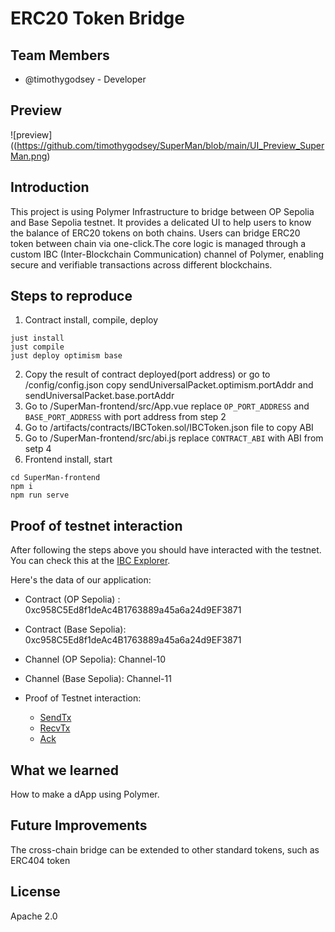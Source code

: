 # ERC20 Token Bridge

## Team Members

- @timothygodsey - Developer

## Preview
![preview]((https://github.com/timothygodsey/SuperMan/blob/main/UI_Preview_SuperMan.png)

## Introduction

This project is using Polymer Infrastructure to bridge between OP Sepolia and Base Sepolia testnet. It provides a delicated UI to help users to know the balance of ERC20 tokens on both chains. Users can bridge ERC20 token between chain via one-click.The core logic is managed through a custom IBC (Inter-Blockchain Communication) channel of Polymer, enabling secure and verifiable transactions across different blockchains.


## Steps to reproduce


1. Contract install, compile, deploy
```
just install
just compile
just deploy optimism base
```
2. Copy the result of contract deployed(port address) or go to /config/config.json copy sendUniversalPacket.optimism.portAddr and sendUniversalPacket.base.portAddr
3. Go to /SuperMan-frontend/src/App.vue replace `OP_PORT_ADDRESS` and `BASE_PORT_ADDRESS` with port address from step 2
4. Go to /artifacts/contracts/IBCToken.sol/IBCToken.json file to copy ABI
5. Go to /SuperMan-frontend/src/abi.js replace `CONTRACT_ABI` with ABI from setp 4
6. Frontend install, start
```
cd SuperMan-frontend
npm i
npm run serve
```

## Proof of testnet interaction

After following the steps above you should have interacted with the testnet. You can check this at the [IBC Explorer](https://sepolia.polymer.zone/packets).

Here's the data of our application:

- Contract (OP Sepolia) : 0xc958C5Ed8f1deAc4B1763889a45a6a24d9EF3871
- Contract (Base Sepolia): 0xc958C5Ed8f1deAc4B1763889a45a6a24d9EF3871
- Channel (OP Sepolia): Channel-10
- Channel (Base Sepolia): Channel-11

- Proof of Testnet interaction:
    - [SendTx](https://optimism-sepolia.blockscout.com/tx/0x27a859bc3038ee5bbe90c71c39007005732ca33a355181cd3bef3ac779e3f736)
    - [RecvTx](https://base-sepolia.blockscout.com/tx/0xe206968e327389e3c1cf18e6dcf1b6503b97f72fee31a6ab15f7b41ce5881d5c)
    - [Ack](https://base-sepolia.blockscout.com/tx/0xe206968e327389e3c1cf18e6dcf1b6503b97f72fee31a6ab15f7b41ce5881d5c)

## What we learned

How to make a dApp using Polymer.

## Future Improvements

The cross-chain bridge can be extended to other standard tokens, such as ERC404 token

## License
Apache 2.0
